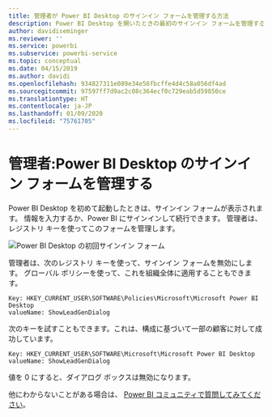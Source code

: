 ```yaml
---
title: 管理者が Power BI Desktop のサインイン フォームを管理する方法
description: Power BI Desktop を開いたときの最初のサインイン フォームを管理する方法について説明します。
author: davidiseminger
ms.reviewer: ''
ms.service: powerbi
ms.subservice: powerbi-service
ms.topic: conceptual
ms.date: 04/15/2019
ms.author: davidi
ms.openlocfilehash: 934827311e089e34e56fbcffe4d4c58a056df4ad
ms.sourcegitcommit: 97597ff7d9ac2c08c364ecf0c729eab5d59850ce
ms.translationtype: HT
ms.contentlocale: ja-JP
ms.lasthandoff: 01/09/2020
ms.locfileid: "75761705"
---
```

# <a name="administrators-manage-the-power-bi-desktop-sign-in-form"></a>管理者:Power BI Desktop のサインイン フォームを管理する
Power BI Desktop を初めて起動したときは、サインイン フォームが表示されます。 情報を入力するか、Power BI にサインインして続行できます。 管理者は、レジストリ キーを使ってこのフォームを管理します。 

![Power BI Desktop の初回サインイン フォーム](media/desktop-admin-sign-in-form/sign-in-form.png)

管理者は、次のレジストリ キーを使って、サインイン フォームを無効にします。 グローバル ポリシーを使って、これを組織全体に適用することもできます。

```
Key: HKEY_CURRENT_USER\SOFTWARE\Policies\Microsoft\Microsoft Power BI Desktop
valueName: ShowLeadGenDialog
```
次のキーを試すこともできます。これは、構成に基づいて一部の顧客に対して成功しています。

```
Key: HKEY_CURRENT_USER\SOFTWARE\Microsoft\Microsoft Power BI Desktop
valueName: ShowLeadGenDialog
```

値を 0 にすると、ダイアログ ボックスは無効になります。




他にわからないことがある場合は、 [Power BI コミュニティで質問してみてください](https://community.powerbi.com/)。

